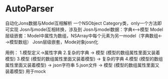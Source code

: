 # AutoParser
自动化Jons数据与Model互相解析 
一个NSObject Category类，only一个方法即可实现
Josn与model互相转换，涉及到
Josn与model数据：字典<-->模型
Model层级嵌套：Model中属性为数组，NSArray中每个元素为另一model（字典数组<-->模型数组）
Josn层级嵌套，Mode对象josn化

用例：
1.模型定义->属性字典
2.复杂的字典 -> 模型 (模型的数组属性里面又装着模型)
3.模型 (模型的数组属性里面又装着模型) -> 复杂的字典
4.模型 (模型的数组属性里面又装着模型) -> json字符串
5.json文件 -> 模型 (模型的数组属性里面又装着模型)  用于mock
